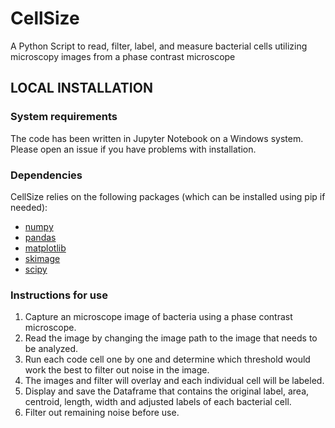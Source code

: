 # CellSize
A Python Script to read, filter, label, and measure bacterial cells utilizing microscopy images from a phase contrast microscope


## LOCAL INSTALLATION
### System requirements
The code has been written in Jupyter Notebook on a Windows system. Please open an issue if you have problems with installation. 
### Dependencies
CellSize relies on the following packages (which can be installed using pip if needed):
- [numpy](https://numpy.org/)
- [pandas](https://pandas.pydata.org/)
- [matplotlib](https://matplotlib.org/)
- [skimage](https://scikit-image.org/)
- [scipy](https://scipy.org/)

### Instructions for use
1. Capture an microscope image of bacteria using a phase contrast microscope.
2. Read the image by changing the image path to the image that needs to be analyzed.
3. Run each code cell one by one and determine which threshold would work the best to filter out noise in the image.
4. The images and filter will overlay and each individual cell will be labeled.
5. Display and save the Dataframe that contains the original label, area, centroid, length, width and adjusted labels of each bacterial cell.
6. Filter out remaining noise before use. 

